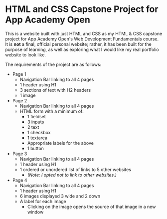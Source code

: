 # HTML and CSS Capstone Project for App Academy Open
This is a website built with just HTML and CSS as my HTML & CSS capstone project
for App Academy Open's Web Development Fundamentals course. It is **not** a final,
official personal website; rather, it has been built for the purpose of learning,
as well as exploring what I would like my real portfolio website to look like.

The requirements of the project are as follows:

- Page 1
  - Navigation Bar linking to all 4 pages
  - 1 header using H1
  - 3 sections of text with H2 headers
  - 1 image
- Page 2
  - Navigation Bar linking to all 4 pages
  - HTML form with a minimum of:
    - 1 fieldset
    - 3 inputs
    - 2 text
    - 1 checkbox
    - 1 textarea
    - Appropriate labels for the above
    - 1 button
- Page 3
  - Navigation Bar linking to all 4 pages
  - 1 header using H1
  - 1 ordered or unordered list of links to 5 other websites
    - _(Note: I opted not to link to other websites.)_
- Page 4
  - Navigation Bar linking to all 4 pages
  - 1 header using H1
  - 6 images displayed 3 wide and 2 down
  - A label for each image
    - Clicking on the image opens the source of that image in a new window

